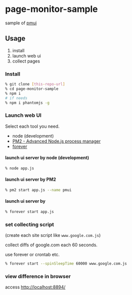 # page-monitor-sample
sample of [pmui](https://github.com/fouber/pmui)

## Usage

1. install
2. launch web ui
3. collect pages

### Install

```sh
% git clone [this-repo-url]
% cd page-monitor-sample
% npm i
# if needs
% npm i phantomjs -g 
```

### Launch web UI

Select each tool you need.

- node (development)
- [PM2 - Advanced Node.js process manager](http://pm2.keymetrics.io/)
- [forever](https://github.com/foreverjs/forever)

#### launch ui server by node (development)

```sh
% node app.js
```

#### launch ui server by PM2

```sh
% pm2 start app.js --name pmui
```

#### launch ui server by 

```sh
% forever start app.js
```

### set collecting script

(create each site script like `www.google.com.js`)

collect diffs of google.com each 60 seconds.

use forever or crontab etc.

```sh
% forever start --spinSleepTime 60000 www.google.com.js
```

### view difference in browser

access [http://localhost:8894/](http://localhost:8894/)
